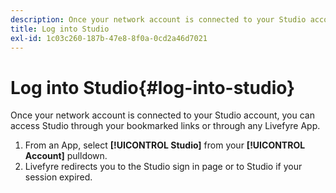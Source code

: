 ```yaml
---
description: Once your network account is connected to your Studio account, you can access Studio through your bookmarked links or through any Livefyre App.
title: Log into Studio
exl-id: 1c03c260-187b-47e8-8f0a-0cd2a46d7021
---
```

# Log into Studio{#log-into-studio}

Once your network account is connected to your Studio account, you can access Studio through your bookmarked links or through any Livefyre App.

1. From an App, select **[!UICONTROL Studio]** from your **[!UICONTROL Account]** pulldown.
1. Livefyre redirects you to the Studio sign in page or to Studio if your session expired.
